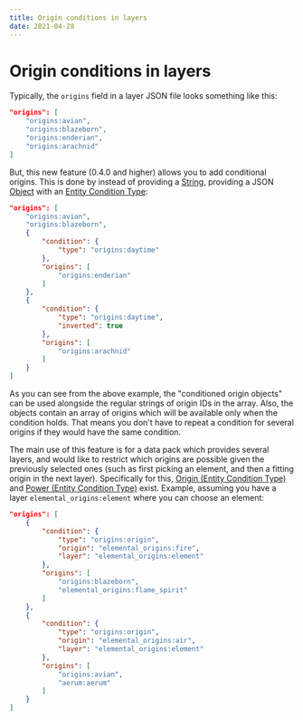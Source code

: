 ```yaml
---
title: Origin conditions in layers
date: 2021-04-28
---
```


# Origin conditions in layers

Typically, the `origins` field in a layer JSON file looks something like this:

```json
"origins": [
    "origins:avian",
    "origins:blazeborn",
    "origins:enderian",
    "origins:arachnid"
]
```

But, this new feature (0.4.0 and higher) allows you to add conditional origins. This is done by instead of providing a [String](../../types/data_types/string.md), providing a JSON [Object](../../types/data_types/object.md) with an [Entity Condition Type](../../types/entity_condition_types.md):

```json
"origins": [
    "origins:avian",
    "origins:blazeborn",
    {
        "condition": {
            "type": "origins:daytime"
        },
        "origins": [
            "origins:enderian"
        ]
    },
    {
        "condition": {
            "type": "origins:daytime",
            "inverted": true
        },
        "origins": [
            "origins:arachnid"
        ]
    }
]
```

As you can see from the above example, the "conditioned origin objects" can be used alongside the regular strings of origin IDs in the array. Also, the objects contain an array of origins which will be available only when the condition holds. That means you don't have to repeat a condition for several origins if they would have the same condition.

The main use of this feature is for a data pack which provides several layers, and would like to restrict which origins are possible given the previously selected ones (such as first picking an element, and then a fitting origin in the next layer). Specifically for this, [Origin (Entity Condition Type)](../../types/entity_condition_types/origin.md) and [Power (Entity Condition Type)](../../types/entity_condition_types/power.md) exist. Example, assuming you have a layer `elemental_origins:element` where you can choose an element:

```json
"origins": [
    {
        "condition": {
            "type": "origins:origin",
            "origin": "elemental_origins:fire",
            "layer": "elemental_origins:element"
        },
        "origins": [
            "origins:blazeborn",
            "elemental_origins:flame_spirit"
        ]
    },
    {
        "condition": {
            "type": "origins:origin",
            "origin": "elemental_origins:air",
            "layer": "elemental_origins:element"
        },
        "origins": [
            "origins:avian",
            "aerum:aerum"
        ]
    }
]
```
